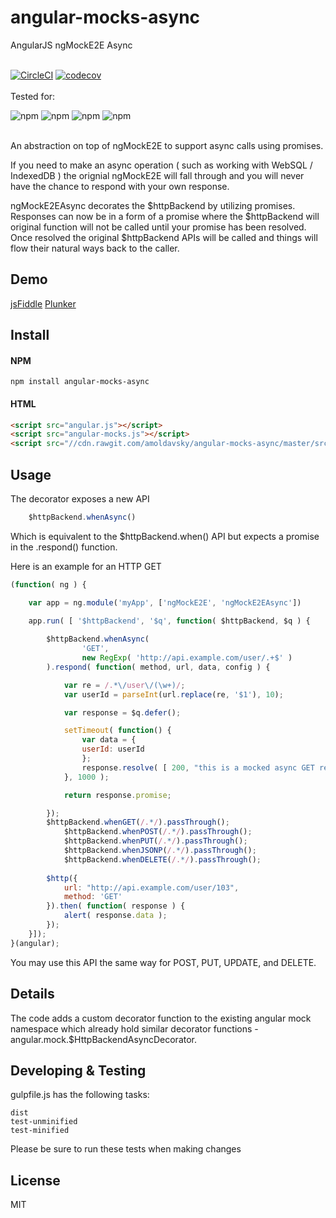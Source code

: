 # angular-mocks-async
AngularJS ngMockE2E Async
<br><br>

[![CircleCI](https://circleci.com/gh/amoldavsky/angular-mocks-async/tree/master.svg?style=shield)](https://circleci.com/gh/amoldavsky/angular-mocks-async)
[![codecov](https://codecov.io/gh/amoldavsky/angular-mocks-async/branch/master/graph/badge.svg)](https://codecov.io/gh/amoldavsky/angular-mocks-async)
<br><br>
Tested for:

![npm](https://img.shields.io/badge/angular-1.3.17-blue.svg)
![npm](https://img.shields.io/badge/angular-1.4.0-blue.svg)
![npm](https://img.shields.io/badge/angular-1.5.0-blue.svg)
![npm](https://img.shields.io/badge/angular-1.6.0-blue.svg)
<br><br>


An abstraction on top of ngMockE2E to support async calls using promises. 

If you need to make an async operation ( such as working with WebSQL / IndexedDB ) the orignial ngMockE2E will fall through and you will never have the chance to respond with your own response.

ngMockE2EAsync decorates the $httpBackend by utilizing promises. Responses can now be in a form of a promise where the $httpBackend will original function will not be called until your promise has been resolved. Once resolved the original $httpBackend APIs will be called and things will flow their natural ways back to the caller.

## Demo
[jsFiddle](https://jsfiddle.net/amoldavsky/omw8m23L/) [Plunker](https://plnkr.co/edit/IWtaW9?p=preview)

## Install

#### NPM
```
npm install angular-mocks-async
```

#### HTML
```html
<script src="angular.js"></script>
<script src="angular-mocks.js"></script>
<script src="//cdn.rawgit.com/amoldavsky/angular-mocks-async/master/src/angular-mocks-async.js"></script>
```

## Usage

The decorator exposes a new API
```javascript
	$httpBackend.whenAsync()
```
Which is equivalent to the $httpBackend.when() API but expects a promise in the .respond() function.

Here is an example for an HTTP GET
```javascript
(function( ng ) {

	var app = ng.module('myApp', ['ngMockE2E', 'ngMockE2EAsync'])
	
	app.run( [ '$httpBackend', '$q', function( $httpBackend, $q ) {

		$httpBackend.whenAsync(
			    'GET',
			    new RegExp( 'http://api.example.com/user/.+$' )
		).respond( function( method, url, data, config ) {

			var re = /.*\/user\/(\w+)/;
			var userId = parseInt(url.replace(re, '$1'), 10);

			var response = $q.defer();

			setTimeout( function() {
			    var data = {
				userId: userId
			    };
			    response.resolve( [ 200, "this is a mocked async GET response", "123" ] );
			}, 1000 );

			return response.promise;

		});
		$httpBackend.whenGET(/.*/).passThrough();
	        $httpBackend.whenPOST(/.*/).passThrough();
	        $httpBackend.whenPUT(/.*/).passThrough();
	        $httpBackend.whenJSONP(/.*/).passThrough();
	        $httpBackend.whenDELETE(/.*/).passThrough();
		
		$http({
			url: "http://api.example.com/user/103",
			method: 'GET'
		}).then( function( response ) {
			alert( response.data );
		});
	}]);
}(angular);
```
You may use this API the same way for POST, PUT, UPDATE, and DELETE.

## Details

The code adds a custom decorator function to the existing angular mock namespace which already hold similar decorator functions - angular.mock.$HttpBackendAsyncDecorator.

## Developing & Testing

gulpfile.js has the following tasks:
```
dist
test-unminified
test-minified
```
Please be sure to run these tests when making changes


## License
MIT
